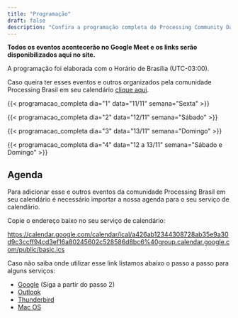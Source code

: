 ```yaml
---
title: "Programação"
draft: false
description: "Confira a programação completa do Processing Community Day 2022 que acontece nos dias 11, 12 e 13 de novembro com oficinas e palestras sobre programação criativa. Tudo gratuito e online."
---
```


**Todos os eventos acontecerão no Google Meet e os links serão disponibilizados aqui no site.**

A programação foi elaborada com o Horário de Brasília (UTC-03:00). 

Caso queira ter esses eventos e outros organizados pela comunidade Processing Brasil em seu calendário [clique aqui](#agenda).

{{< programacao_completa dia="1" data="11/11" semana="Sexta" >}}

{{< programacao_completa dia="2" data="12/11" semana="Sábado" >}}

{{< programacao_completa dia="3" data="13/11" semana="Domingo" >}}

{{< programacao_completa dia="4" data="12 a 13/11" semana="Sábado e Domingo" >}}

## Agenda

Para adicionar esse e outros eventos da comunidade Processing Brasil em seu calendário é necessário importar a nossa agenda para o seu serviço de calendário. 

Copie o endereço baixo no seu serviço de calendário:

https://calendar.google.com/calendar/ical/a426ab12344308728ab35e9a30d9c3ccff94cd3ef16a80245602c528586d8bc6%40group.calendar.google.com/public/basic.ics

Caso não saiba onde utilizar esse link listamos abaixo o passo a passo para alguns serviços:

- [Google](https://support.google.com/calendar/answer/37118?hl=pt&co=GENIE.Platform%3DDesktop) (Siga a partir do passo 2)
- [Outlook](https://support.microsoft.com/pt-br/office/importar-ou-assinar-um-calend%C3%A1rio-no-outlook-com-cff1429c-5af6-41ec-a5b4-74f2c278e98c)
- [Thunderbird](https://www.hostmidia.com.br/tutoriais/como-sincronizar-o-calendario-no-thunderbird/)
- [Mac OS](https://support.apple.com/pt-pt/guide/calendar/icl1023/mac)
